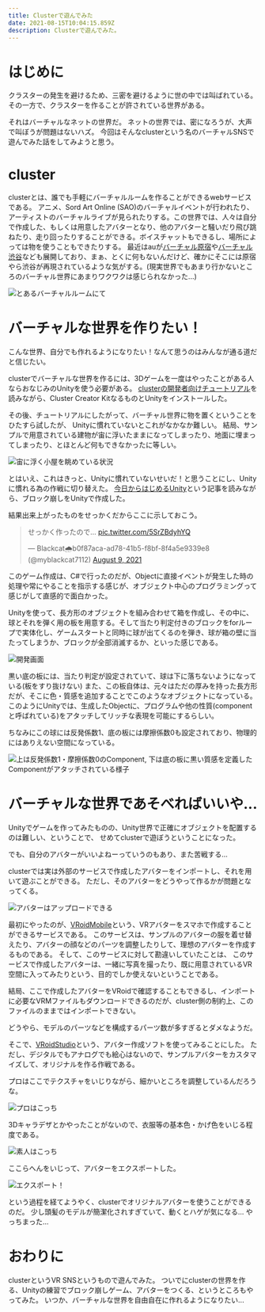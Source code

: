 ```yaml
---
title: Clusterで遊んでみた
date: 2021-08-15T10:04:15.859Z
description: Clusterで遊んでみた。
---
```

# はじめに

クラスターの発生を避けるため、三密を避けるように世の中では叫ばれている。
その一方で、クラスターを作ることが許されている世界がある。

それはバーチャルなネットの世界だ。
ネットの世界では、密になろうが、大声で叫ぼうが問題はないハズ。
今回はそんなclusterという名のバーチャルSNSで遊んでみた話をしてみようと思う。

# cluster

clusterとは、誰でも手軽にバーチャルルームを作ることができるwebサービスである。
アニメ、Sord Art Online (SAO)のバーチャルイベントが行われたり、アーティストのバーチャルライブが見られたりする。この世界では、人々は自分で作成した、もしくは用意したアバターとなり、他のアバターと騒いだり飛び跳ねたり、走り回ったりすることができる。ボイスチャットもできるし、場所によっては物を使うこともできたりする。
最近はauが[バーチャル原宿](https://cluster.mu/w/1c7f27b7-abfc-40ff-921b-62d9cc267b28)や[バーチャル渋谷](https://cluster.mu/w/79347fb9-05f5-429e-ab5f-8951ee8cd966)なども展開しており、まぁ、とくに何もないんだけど、確かにそこには原宿やら渋谷が再現されているような気がする。(現実世界でもあまり行かないところのバーチャル世界にあまりワクワクは感じられなかった...)

![とあるバーチャルルームにて](/images/uploaded/cluster-shot1.jpeg)

# バーチャルな世界を作りたい！

こんな世界、自分でも作れるようになりたい！なんて思うのはみんなが通る道だと信じたい。

clusterでバーチャルな世界を作るには、3Dゲームを一度はやったことがある人ならおなじみのUnityを使う必要がある。
[clusterの開発者向けチュートリアル](https://creator.cluster.mu/2020/03/31/%e3%80%8cunity%e3%80%8d%e3%81%a8%e3%80%8ccluster-creator-kit%e3%80%8d%e3%82%92-%e5%b0%8e%e5%85%a5%e3%81%99%e3%82%8b/#fourth_first)を読みながら、Cluster Creator KitなるものとUnityをインストールした。

その後、チュートリアルにしたがって、バーチャル世界に物を置くということをひたすら試したが、
Unityに慣れていないとこれがなかなか難しい。
結局、サンプルで用意されている建物が宙に浮いたままになってしまったり、地面に埋まってしまったり、とほとんど何もできなかったに等しい。

![宙に浮く小屋を眺めている状況](/images/uploaded/20210815-193403.png)

とはいえ、これはきっと、Unityに慣れていないせいだ！と思うことにし、Unityに慣れる為の作戦に切り替えた。
[今日からはじめるUnity](https://qiita.com/nmxi/items/7950fb12ef925efa276d)という記事を読みながら、ブロック崩しをUnityで作成した。

結果出来上がったものをせっかくだからここに示しておこう。

<blockquote class="twitter-tweet"><p lang="ja" dir="ltr">せっかく作ったので... <a href="https://t.co/5SrZBdyhYQ">pic.twitter.com/5SrZBdyhYQ</a></p>&mdash; Blackcat🌧b0f87aca-ad78-41b5-f8bf-8f4a5e9339e8 (@myblackcat7112) <a href="https://twitter.com/myblackcat7112/status/1424688822973984770?ref_src=twsrc%5Etfw">August 9, 2021</a></blockquote>

このゲーム作成は、C#で行ったのだが、Objectに直接イベントが発生した時の処理や常にやることを指示する感じが、オブジェクト中心のプログラミングって感じがして直感的で面白かった。

Unityを使って、長方形のオブジェクトを組み合わせて箱を作成し、その中に、球とそれを弾く用の板を用意する。そして当たり判定付きのブロックをforループで実体化し、ゲームスタートと同時に球が出てくるのを弾き、球が箱の壁に当たってしまうか、ブロックが全部消滅するか、といった感じである。

![開発画面](/images/uploaded/20210815-194949.png)

黒い底の板には、当たり判定が設定されていて、球は下に落ちないようになっている(板をすり抜けない)
また、この板自体は、元々はただの厚みを持った長方形だが、そこに色・質感を追加することでこのようなオブジェクトになっている。このようにUnityでは、生成したObjectに、プログラムや他の性質(componentと呼ばれている)をアタッチしてリッチな表現を可能にするらしい。

ちなみにこの球には反発係数1、底の板には摩擦係数0も設定されており、物理的にはありえない空間になっている。

![上は反発係数1・摩擦係数0のComponent, 下は底の板に黒い質感を定義したComponentがアタッチされている様子](/images/uploaded/20210815-195908.png)

# バーチャルな世界であそべればいいや...

Unityでゲームを作ってみたものの、Unity世界で正確にオブジェクトを配置するのは難しい、ということで、
せめてclusterで遊ぼうということになった。

でも、自分のアバターがいいよねーっていうのもあり、また苦戦する...

clusterでは実は外部のサービスで作成したアバターをインポートし、それを用いて遊ぶことができる。
ただし、そのアバターをどうやって作るかが問題となってくる。

![アバターはアップロードできる](/images/uploaded/20210815-201423.png)

最初にやったのが、[VRoidMobile](https://vroid.com/mobile)という、VRアバターをスマホで作成することができるサービスである。
このサービスは、サンプルのアバターの服を着せ替えたり、アバターの顔などのパーツを調整したりして、理想のアバターを作成するものである。
そして、このサービスに対して勘違いしていたことは、
このサービスで作成したアバターは、一緒に写真を撮ったり、既に用意されているVR空間に入ってみたりという、目的でしか使えないということである。

結局、ここで作成したアバターをVRoidで確認することもできるし、インポートに必要なVRMファイルもダウンロードできるのだが、cluster側の制約上、このファイルのままではインポートできない。

どうやら、モデルのパーツなどを構成するパーツ数が多すぎるとダメなようだ。

そこで、[VRoidStudio](https://vroid.com/studio)という、アバター作成ソフトを使ってみることにした。
ただし、デジタルでもアナログでも絵心はないので、サンプルアバターをカスタマイズして、オリジナルを作る作戦である。

プロはここでテクスチャをいじりながら、細かいところを調整しているんだろうな。

![プロはこっち](/images/uploaded/20210815-203355.png)

3Dキャラデザとかやったことがないので、衣服等の基本色・かげ色をいじる程度である。

![素人はこっち](/images/uploaded/20210815-203529.png)

ここらへんをいじって、アバターをエクスポートした。

![エクスポート！](/images/uploaded/20210815-204138.png)

という過程を経てようやく、clusterでオリジナルアバターを使うことができるのだ。
少し頭髪のモデルが簡潔化されすぎていて、動くとハゲが気になる... やっちまった...

# おわりに

clusterというVR SNSというもので遊んでみた。
ついでにclusterの世界を作る、Unityの練習でブロック崩しゲーム、アバターをつくる、というところもやってみた。
いつか、バーチャルな世界を自由自在に作れるようになりたい... 
